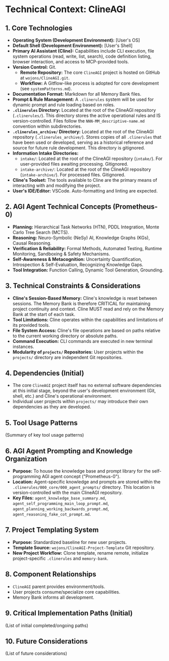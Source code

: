 # Technical Context: ClineAGI

## 1. Core Technologies
-   **Operating System (Development Environment):** [User's OS]
-   **Default Shell (Development Environment):** [User's Shell]
-   **Primary AI Assistant (Cline):** Capabilities include CLI execution, file system operations (read, write, list, search), code definition listing, browser interaction, and access to MCP-provided tools.
-   **Version Control:** Git.
    -   **Remote Repository:** The core `ClineAGI` project is hosted on GitHub at `wojons/ClineAGI.git`.
    -   **Workflow:** A Gitflow-like process is adopted for core development (see `systemPatterns.md`).
-   **Documentation Format:** Markdown for all Memory Bank files.
-   **Prompt & Rule Management:** A `.clinerules` system will be used for dynamic prompt and rule loading based on roles.
-   **`.clinerules` Directory:** Located at the root of the ClineAGI repository (`.clinerules/`). This directory stores the active operational rules and IS version-controlled. Files follow the `NNN-MM_descriptive-name.md` convention within subdirectories.
-   **`.clinerules_archive/` Directory:** Located at the root of the ClineAGI repository (`.clinerules_archive/`). Stores copies of all `.clinerules` that have been used or developed, serving as a historical reference and source for future rule development. This directory is gitignored.
-   **Information Intake Directories:**
    -   `intake/`: Located at the root of the ClineAGI repository (`intake/`). For user-provided files awaiting processing. Gitignored.
    -   `intake-archive/`: Located at the root of the ClineAGI repository (`intake-archive/`). For processed files. Gitignored.
-   **Cline's Toolset:** The tools available to Cline are the primary means of interacting with and modifying the project.
-   **User's IDE/Editor:** VSCode. Auto-formatting and linting are expected.

## 2. AGI Agent Technical Concepts (Prometheus-0)
-   **Planning:** Hierarchical Task Networks (HTN), PDDL Integration, Monte Carlo Tree Search (MCTS).
-   **Reasoning:** Neuro-Symbolic (NeSy) AI, Knowledge Graphs (KGs), Causal Reasoning.
-   **Verification & Reliability:** Formal Methods, Automated Testing, Runtime Monitoring, Sandboxing & Safety Mechanisms.
-   **Self-Awareness & Metacognition:** Uncertainty Quantification, Introspection & Self-Evaluation, Recognizing Knowledge Gaps.
-   **Tool Integration:** Function Calling, Dynamic Tool Generation, Grounding.

## 3. Technical Constraints & Considerations
-   **Cline's Session-Based Memory:** Cline's knowledge is reset between sessions. The Memory Bank is therefore CRITICAL for maintaining project continuity and context. Cline MUST read and rely on the Memory Bank at the start of each task.
-   **Tool Limitations:** Cline operates within the capabilities and limitations of its provided tools.
-   **File System Access:** Cline's file operations are based on paths relative to the current working directory or absolute paths.
-   **Command Execution:** CLI commands are executed in new terminal instances.
-   **Modularity of `projects/` Repositories:** User projects within the `projects/` directory are independent Git repositories.

## 4. Dependencies (Initial)
-   The core `ClineAGI` project itself has no external software dependencies at this initial stage, beyond the user's development environment (Git, shell, etc.) and Cline's operational environment.
-   Individual user projects within `projects/` may introduce their own dependencies as they are developed.

## 5. Tool Usage Patterns
(Summary of key tool usage patterns)

## 6. AGI Agent Prompting and Knowledge Organization
-   **Purpose:** To house the knowledge base and prompt library for the self-programming AGI agent concept ("Prometheus-0").
-   **Location:** Agent-specific knowledge and prompts are stored within the `.clinerules/000_core/000_agent_prompts/` directory. This location is version-controlled with the main ClineAGI repository.
-   **Key Files:** `agent_knowledge_base_summary.md`, `agent_self_programming_main_loop_prompt.md`, `agent_planning_working_backwards_prompt.md`, `agent_reasoning_fake_cot_prompt.md`.

## 7. Project Templating System
-   **Purpose:** Standardized baseline for new user projects.
-   **Template Source:** `wojons/ClineAGI-Project-Template` Git repository.
-   **New Project Workflow:** Clone template, rename remote, initialize project-specific `.clinerules` and `memory-bank`.

## 8. Component Relationships
-   `ClineAGI` parent provides environment/tools.
-   User projects consume/specialize core capabilities.
-   Memory Bank informs all development.

## 9. Critical Implementation Paths (Initial)
(List of initial completed/ongoing paths)

## 10. Future Considerations
(List of future considerations)
